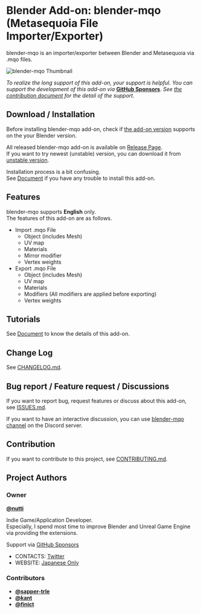 # Blender Add-on: blender-mqo (Metasequoia File Importer/Exporter)

blender-mqo is an importer/exporter between Blender and Metasequoia via .mqo files.

![blender-mqo Thumbnail](docs/images/thumbnail.png)

*To realize the long support of this add-on, your support is helpful.*
*You can support the development of this add-on via*
**[GitHub Sponsors](https://github.com/sponsors/nutti)**.
*See [the contribution document](CONTRIBUTING.md) for the detail of*
*the support.*

## Download / Installation

Before installing blender-mqo add-on, check if
[the add-on version](docs/installation.md#support-version) supports on the your
Blender version.

All released blender-mqo add-on is available on
[Release Page](https://github.com/nutti/blender-mqo/releases).  
If you want to try newest (unstable) version, you can download it from
[unstable version](https://github.com/nutti/blender-mqo/archive/master.zip).

Installation process is a bit confusing.  
See [Document](docs/installation.md) if you have any trouble to install this
add-on.

## Features

blender-mqo supports **English** only.  
The features of this add-on are as follows.

* Import .mqo File
  * Object (includes Mesh)
  * UV map
  * Materials
  * Mirror modifier
  * Vertex weights
* Export .mqo File
  * Object (includes Mesh)
  * UV map
  * Materials
  * Modifiers (All modifiers are applied before exporting)
  * Vertex weights

## Tutorials

See [Document](docs/tutorial.md) to know the details of this add-on.

## Change Log

See [CHANGELOG.md](CHANGELOG.md).

## Bug report / Feature request / Discussions

If you want to report bug, request features or discuss about this add-on, see
[ISSUES.md](ISSUES.md).

If you want to have an interactive discussion, you can use
[blender-mqo channel](https://discord.gg/VSJca2PzFM) on the Discord server.

## Contribution

If you want to contribute to this project, see
[CONTRIBUTING.md](CONTRIBUTING.md).

## Project Authors

### Owner

[**@nutti**](https://github.com/nutti)

Indie Game/Application Developer.  
Especially, I spend most time to improve Blender and Unreal Game Engine via
providing the extensions.

Support via [GitHub Sponsors](https://github.com/sponsors/nutti)

* CONTACTS: [Twitter](https://twitter.com/nutti__)
* WEBSITE: [Japanese Only](https://colorful-pico.net/)

### Contributors

* [**@sapper-trle**](https://github.com/sapper-trle)
* [**@kant**](https://github.com/kant)
* [**@finict**](https://github.com/finict)
